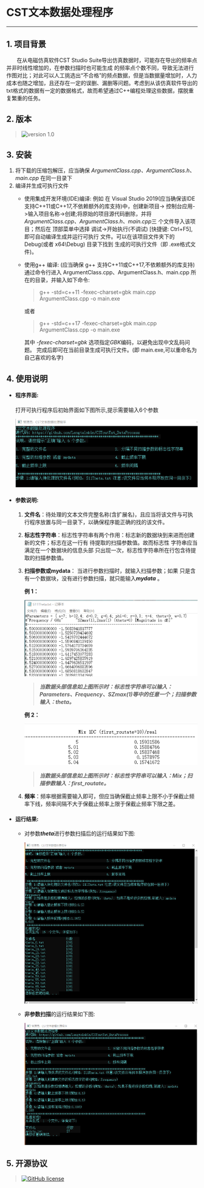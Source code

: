 # CST文本数据处理程序
---
## 1.  项目背景
&nbsp;&nbsp;&nbsp;&nbsp;&nbsp;&nbsp;&nbsp;在从电磁仿真软件CST Studio Suite导出仿真数据时，可能存在导出的频率点并非时线性增加的，在参数扫描时也可能生成 的频率点个数不同，导致无法进行作图对比；对此可以人工挑选出“不合格”的频点数据，但是当数据量增加时，人力成本也随之增加，且还存在一定的误删、漏删等问题。考虑到从该仿真软件导出的txt格式的数据有一定的数据格式，故而希望通过C++编程处理这些数据，摆脱重复繁重的任务。

## 2. 版本
> ![version 1.0](https://img.shields.io/badge/version-1.0-orange)

## 3. 安装
  1. 将下载的压缩包解压，应当确保 *ArgumentClass.cpp、ArgumentClass.h、main.cpp* 在同一目录下
  2. 编译并生成可执行文件
        * 使用集成开发环境(IDE)编译: 例如 在 Visual Studio 2019(应当确保该IDE 支持C++11或C++17,不依赖额外的库支持)中，创建新项目->
          控制台应用->输入项目名称->创建;将原始的项目源代码删除，并将*ArgumentClass.cpp、ArgumentClass.h、main.cpp*三
          个文件导入该项目；然后在 顶部菜单中选择 调试->开始执行(不调试) [快捷键: Ctrl+F5],即可自动编译生成并运行可执行
          文件。可以在该项目文件夹下的 Debug(或者 x64\Debug) 目录下找到 生成的可执行文件（即 .exe格式文件)。
          
        * 使用g++ 编译: (应当确保 g++ 支持C++11或C++17,不依赖额外的库支持)通过命令行进入 ArgumentClass.cpp、ArgumentClass.h、main.cpp
          所在的目录，并输入如下命令:
            >g++ -std=c++11 -fexec-charset=gbk  main.cpp ArgumentClass.cpp -o main.exe
            
            或者
            >g++ -std=c++17 -fexec-charset=gbk  main.cpp ArgumentClass.cpp -o main.exe
            
            其中 *-fexec-charset=gbk* 选项指定*GBK*编码，以避免出现中文乱码问题。
            完成后即可在当前目录生成可执行文件。(即 main.exe,可以重命名为自己喜欢的名字)
 
 ## 4. 使用说明
 
   + #### 程序界面: 
     打开可执行程序后初始界面如下图所示,提示需要输入6个参数
  
        ![初始程序界面](https://github.com/Longtainbin/mediaResource/blob/master/picture/usingExamplePhoto0.png)
   
   + #### 参数说明: 
      1. **文件名**：待处理的文本文件完整名称(含扩展名)，且应当将该文件与可执行程序放置与同一目录下，以确保程序能正确的找的该文件。
      2. **标志性字符串**：标志性字符串有两个作用：标志新的数据块到来进而创建新的文件；标志在这一行有 待提取的扫描参数值。故而标志性
        字符串应当满足在一个数据块的信息头部 只出现一次，标志性字符串所在行包含待提取的扫描参数值。
      3. **扫描参数或mydata**： 当进行参数扫描时，就输入扫描参数；如果 只是含有一个数据块，没有进行参数扫描，就只能输入***mydata*** 。
      
          **例 1：**
      
          ![例 1](https://github.com/Longtainbin/mediaResource/blob/master/picture/example1.png)
      
          > ***当数据头部信息如上图所示时：标志性字符串可以输入：Parameters、Frequency、SZmax(1)等中的任意一个；扫描参数输入：theta。***
      
          **例 2：**
      
          ![例 2](https://github.com/Longtainbin/mediaResource/blob/master/picture/example2.png)
      
          > ***当数据头部信息如上图所示时：标志性字符串可以输入：Mix；扫描参数输入：first_routate。***
      
     4. **频率**：频率根据需要输入即可，但应当确保截止频率上限不小于保截止频率下线，频率间隔不大于保截止频率上限于保截止频率下限之差。
      
   + #### 运行结果:  
      - 对参数***theta***进行参数扫描后的运行结果如下图:
      
          ![图例 1](https://github.com/Longtainbin/mediaResource/blob/master/picture/usingExamplePhoto.png)
      
      - **非参数扫描**的运行结果如下图:
      
          ![图例 2](https://github.com/Longtainbin/mediaResource/blob/master/picture/usingExamplePhoto2.png)     

      

## 5. 开源协议
>[![GitHub license](https://img.shields.io/github/license/Longtainbin/CSToutTxt_DataProcess)](https://github.com/Longtainbin/CSToutTxt_DataProcess/blob/master/LICENSE)
